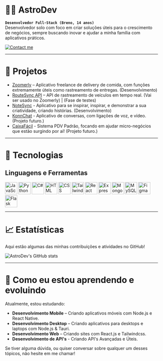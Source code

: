 # 👨‍🚀 AstroDev
**`Desenvolvedor Full-Stack (Breno, 14 anos)`**  
Desenvolvedor solo com foco em criar soluções úteis para o crescimento de negócios, sempre buscando inovar e ajudar a minha família com aplicativos práticos.

<a href="mailto:brenobarbosa269@gmail.com" target="_blank">
  <img src="https://img.shields.io/badge/Contact%20Me-Email-blue?style=for-the-badge&logo=gmail&logoColor=white" alt="Contact me" />
</a>

---

# 🚀 Projetos
- [Zoomerly](#) – Aplicativo freelance de delivery de comida, com funções extremamente úteis como rastreamento de entregas. (Desenvolvimento)
- [RouteSync API](#) – API de rastreamento de veículos em tempo real. (Vai ser usado no Zoomerly) | (Fase de testes)
- [NoteSync](#) - Aplicativo para se inspirar, inspirar, e demonstrar a sua criatividade, criando histórias. (Desenvolvimento)
- [KonnChat](#) - Aplicativo de conversas, com ligações de voz, e vídeo. (Projeto futuro.)
- [CaixaFácil](#) - Sistema PDV Padrão, focando em ajudar micro-negócios que estão surgindo por aí! (Projeto futuro.)

---

# 🔧 Tecnologias

## Linguagens e Ferramentas
<p>
  <img src="https://upload.wikimedia.org/wikipedia/commons/6/6a/JavaScript-logo.png" alt="JavaScript" width="40" />
  <img src="https://upload.wikimedia.org/wikipedia/commons/c/c3/Python-logo-notext.svg" alt="Python" width="40" />
  <img src="https://upload.wikimedia.org/wikipedia/commons/1/17/C_Sharp_Icon.png" alt="C#" width="40" />
  <img src="https://upload.wikimedia.org/wikipedia/commons/6/61/HTML5_logo_and_wordmark.svg" alt="HTML" width="40" />
  <img src="https://upload.wikimedia.org/wikipedia/commons/d/d5/CSS3_logo_and_wordmark.svg" alt="CSS" width="40" />
  <img src="https://upload.wikimedia.org/wikipedia/commons/d/d5/Tailwind_CSS_Logo.svg" alt="TailwindCSS" width="40" />
  <img src="https://upload.wikimedia.org/wikipedia/commons/a/a7/React-icon.svg" alt="React" width="40" />
  <img src="https://upload.wikimedia.org/wikipedia/commons/6/64/Expressjs.png" alt="Express" width="40" />
  <img src="https://upload.wikimedia.org/wikipedia/commons/d/dc/Mongodb-icon.svg" alt="MongoDB" width="40" />
  <img src="https://upload.wikimedia.org/wikipedia/commons/7/7b/MySQL_Dolphin.jpg" alt="MySQL" width="40" />
  <img src="https://upload.wikimedia.org/wikipedia/commons/3/33/Figma-logo.svg" alt="Figma" width="40" />
  <img src="https://upload.wikimedia.org/wikipedia/commons/3/3c/Flask_logo.svg" alt="Flask" width="40" />
</p>

---

# 📈 Estatísticas
Aqui estão algumas das minhas contribuições e atividades no GitHub!

![AstroDev's GitHub stats](https://github-readme-stats.vercel.app/api?username=bnzinxm&show_icons=true&theme=radical)

---

# 🌱 Como eu estou aprendendo e evoluindo
Atualmente, estou estudando:

- **Desenvolvimento Mobile** – Criando aplicativos móveis com Node.js e React Native.
- **Desenvolvimento Desktop** – Criando aplicativos para desktops e laptops com Node.js & Tauri.
- **Desenvolvimento Web** – Criando sites com React.js e Tailwindcss.
- **Desenvolvimento de API's** - Criando API's Avançadas e Úteis.

Se tiver alguma dúvida, ou quiser conversar sobre qualquer um desses tópicos, não hesite em me chamar!
